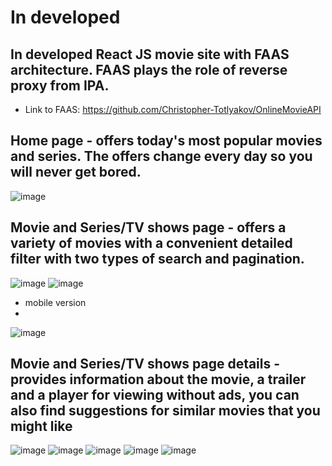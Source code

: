 # In developed 
## In developed React JS movie site with FAAS architecture. FAAS plays the role of reverse proxy from IPA.

- Link to FAAS: https://github.com/Christopher-Totlyakov/OnlineMovieAPI

## Home page - offers today's most popular movies and series. The offers change every day so you will never get bored.

![image](https://github.com/user-attachments/assets/e0053dff-d87e-40cc-92ff-5ab482af8387)

## Movie and Series/TV shows page - offers a variety of movies with a convenient detailed filter with two types of search and pagination.

![image](https://github.com/user-attachments/assets/2a39dffd-0151-4859-9320-2693b197faec)
![image](https://github.com/user-attachments/assets/e946f551-51a5-40fe-80e4-7b41c983ca23)

- mobile version
- 
![image](https://github.com/user-attachments/assets/01f665ae-3d19-44e3-a8b5-2b610d8ba4f1)

## Movie and Series/TV shows page details - provides information about the movie, a trailer and a player for viewing without ads, you can also find suggestions for similar movies that you might like

![image](https://github.com/user-attachments/assets/9e070dee-4702-4670-b39c-204077fe5198)
![image](https://github.com/user-attachments/assets/50f0b683-7597-4a89-b599-ca936fd47f25)
![image](https://github.com/user-attachments/assets/393ebb78-433d-4f04-b4ac-573a38cd7d99)
![image](https://github.com/user-attachments/assets/99631b44-0913-4a42-a2eb-8a3c723adf3e)
![image](https://github.com/user-attachments/assets/1de2f6a1-c513-4115-a34d-66cf91f0436d)




